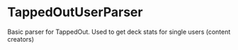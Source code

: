 # TappedOutUserParser
Basic parser for TappedOut. Used to get deck stats for single users (content creators)
